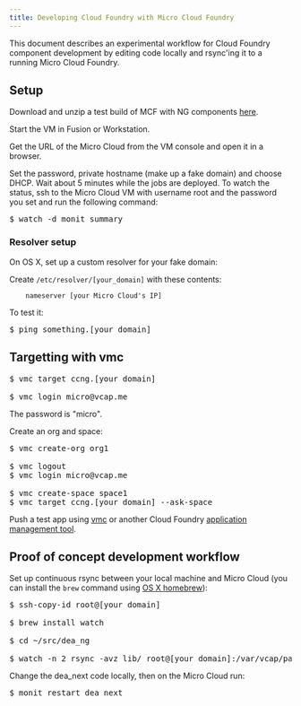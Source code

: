```yaml
---
title: Developing Cloud Foundry with Micro Cloud Foundry
---
```


This document describes an experimental workflow for Cloud Foundry component development by editing code locally and rsync'ing it to a running Micro Cloud Foundry.

## Setup

Download and unzip a test build of MCF with NG components [here](http://download3.vmware.com/cloudfoundry/micro/alpha/micro-demo.zip).

Start the VM in Fusion or Workstation.

Get the URL of the Micro Cloud from the VM console and open it in a browser.

Set the password, private hostname (make up a fake domain) and choose DHCP. Wait about 5 minutes while the jobs are deployed. To watch the status, ssh to the Micro Cloud VM with username root and the password you set and run the following command:

<pre class="terminal">
$ watch -d monit summary
</pre>

### Resolver setup

On OS X, set up a custom resolver for your fake domain:

Create `/etc/resolver/[your_domain]` with these contents:

~~~
    nameserver [your Micro Cloud's IP]
~~~

To test it:

<pre class="terminal">
$ ping something.[your domain]
</pre>

## Targetting with vmc

<pre class="terminal">
$ vmc target ccng.[your domain]

$ vmc login micro@vcap.me
</pre>

The password is "micro".

Create an org and space:

<pre class="terminal">
$ vmc create-org org1

$ vmc logout
$ vmc login micro@vcap.me

$ vmc create-space space1
$ vmc target ccng.[your domain] --ask-space
</pre>

Push a test app using [vmc](../../using/managing-apps/vmc) or another Cloud Foundry [application management tool](../../using/managing-apps).

## Proof of concept development workflow

Set up continuous rsync between your local machine and Micro Cloud (you can install the `brew` command using [OS X homebrew](http://mxcl.github.com/homebrew/)):

<pre class="terminal">
$ ssh-copy-id root@[your domain]

$ brew install watch

$ cd ~/src/dea_ng

$ watch -n 2 rsync -avz lib/ root@[your domain]:/var/vcap/packages/dea_next/lib
</pre>

Change the dea_next code locally, then on the Micro Cloud run:

<pre class="terminal">
$ monit restart dea_next
</pre>
